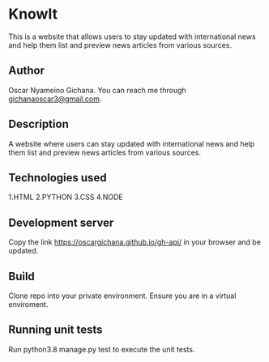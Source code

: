 # KnowIt

This is a website that allows users to stay updated with international news and help them list and preview news articles from various sources.   

## Author

Oscar Nyameino Gichana. You can reach me through gichanaoscar3@gmail.com.

## Description

A website where users can stay updated with international news and help them list and preview news articles from various sources. 

## Technologies used

1.HTML 2.PYTHON 3.CSS 4.NODE


## Development server

Copy the link https://oscargichana.github.io/gh-api/ in your browser and be updated.


## Build

Clone repo into your private environment. Ensure you are in a virtual enviroment.

## Running unit tests

Run python3.8 manage.py test to execute the unit tests.




